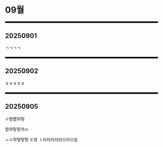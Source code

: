 # 09월    
<hr style="border: 2px solid black; margin: 20px 0;">    

## 20250901

ㄱㄱㄱㄱ    
<hr style="border: 2px solid black; margin: 20px 0;">    

## 20250902

ㅎㅎㅎㅎㅎ    
<hr style="border: 2px solid black; margin: 20px 0;">    

## 20250905

ㅇ향햍하탛

항하탛캏캬ㅛ

ㅗㅇ하탷탛탛
ㅌ핰
ㅣ러러러라라으아으응